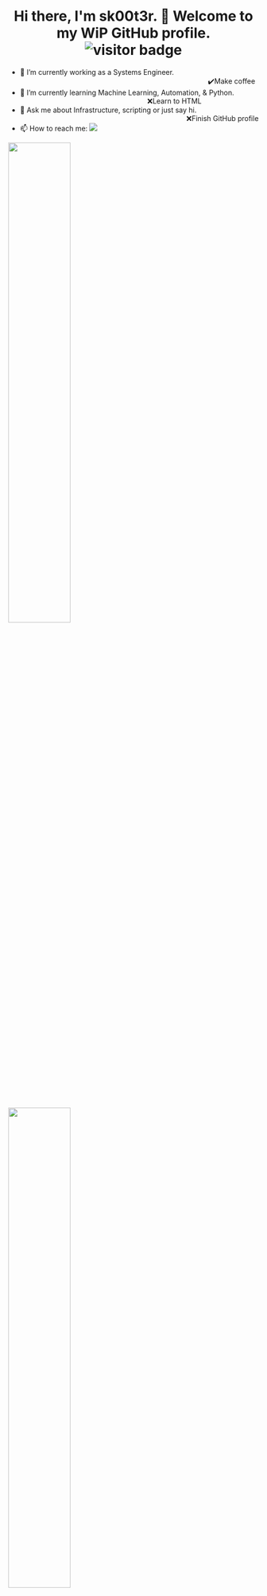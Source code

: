 <h1 align="center"> Hi there, I'm sk00t3r. 👋 Welcome to my WiP GitHub profile. <img src="https://visitor-badge.laobi.icu/badge?page_id=sk00t3r" alt="visitor badge"/>
</h1>

- 🔭 I’m currently working as a Systems Engineer. &nbsp;&nbsp;&nbsp;&nbsp;&nbsp;&nbsp;&nbsp;&nbsp;&nbsp;&nbsp;&nbsp;&nbsp;&nbsp;&nbsp;&nbsp;&nbsp;&nbsp;&nbsp;&nbsp;&nbsp;&nbsp;&nbsp;&nbsp;&nbsp;&nbsp;&nbsp;&nbsp;&nbsp;&nbsp;&nbsp;&nbsp;&nbsp;&nbsp;&nbsp;&nbsp;&nbsp;&nbsp;&nbsp;&nbsp;&nbsp;&nbsp;&nbsp;&nbsp;&nbsp;&nbsp;&nbsp;&nbsp;&nbsp;&nbsp;&nbsp;&nbsp;&nbsp;&nbsp;&nbsp;&nbsp;&nbsp;&nbsp;&nbsp;&nbsp;&nbsp;&nbsp;&nbsp;&nbsp;&nbsp;&nbsp;&nbsp;&nbsp;&nbsp;&nbsp;&nbsp;&nbsp;&nbsp;&nbsp;&nbsp;&nbsp;&nbsp;&nbsp;&nbsp;&nbsp;&nbsp;&nbsp;&nbsp;&nbsp;&nbsp;&nbsp;&nbsp;&nbsp;&nbsp;&nbsp;&nbsp;&nbsp;&nbsp;&nbsp;&nbsp;&nbsp;&nbsp;✔️Make coffee
- 🌱 I’m currently learning Machine Learning, Automation, & Python. &nbsp;&nbsp;&nbsp;&nbsp;&nbsp;&nbsp;&nbsp;&nbsp;&nbsp;&nbsp;&nbsp;&nbsp;&nbsp;&nbsp;&nbsp;&nbsp;&nbsp;&nbsp;&nbsp;&nbsp;&nbsp;&nbsp;&nbsp;&nbsp;&nbsp;&nbsp;&nbsp;&nbsp;&nbsp;&nbsp;&nbsp;&nbsp;&nbsp;&nbsp;&nbsp;&nbsp;&nbsp;&nbsp;&nbsp;&nbsp;&nbsp;&nbsp;&nbsp;&nbsp;&nbsp;&nbsp;&nbsp;&nbsp;&nbsp;&nbsp;&nbsp;&nbsp;&nbsp;&nbsp;&nbsp;&nbsp;&nbsp;&nbsp;&nbsp;&nbsp;&nbsp;&nbsp;&nbsp;&nbsp;&nbsp;❌Learn to HTML 
- 💬 Ask me about Infrastructure, scripting or just say hi. &nbsp;&nbsp;&nbsp;&nbsp;&nbsp;&nbsp;&nbsp;&nbsp;&nbsp;&nbsp;&nbsp;&nbsp;&nbsp;&nbsp;&nbsp;&nbsp;&nbsp;&nbsp;&nbsp;&nbsp;&nbsp;&nbsp;&nbsp;&nbsp;&nbsp;&nbsp;&nbsp;&nbsp;&nbsp;&nbsp;&nbsp;&nbsp;&nbsp;&nbsp;&nbsp;&nbsp;&nbsp;&nbsp;&nbsp;&nbsp;&nbsp;&nbsp;&nbsp;&nbsp;&nbsp;&nbsp;&nbsp;&nbsp;&nbsp;&nbsp;&nbsp;&nbsp;&nbsp;&nbsp;&nbsp;&nbsp;&nbsp;&nbsp;&nbsp;&nbsp;&nbsp;&nbsp;&nbsp;&nbsp;&nbsp;&nbsp;&nbsp;&nbsp;&nbsp;&nbsp;&nbsp;&nbsp;&nbsp;&nbsp;&nbsp;&nbsp;&nbsp;&nbsp;&nbsp;&nbsp;&nbsp;&nbsp;&nbsp;&nbsp;&nbsp;❌Finish GitHub profile
- 📫 How to reach me: <a href="https://www.linkedin.com/in/eric-johnson-a311a257/"> <img src="https://img.shields.io/badge/-linkedin-0A66C2?style=for-the-badge&logo=linkedin&logoColor=white" /> </a>
<!--
<p align="left">
✔️Make coffee
<br>❌Learn to HTML
<br>❌Finish GitHub profile
</p>
-->
<p>
<a href="https://github.com/anuraghazra/github-readme-stats">
 <img width="49.75%" align="center" src="https://github-readme-stats.vercel.app/api?username=sk00t3r&repo=github-readme-stats&theme=radical&show_icons=true&hide_border=true" />
</a>
<a href="https://github.com/anuraghazra/github-readme-stats">
 <img width="49.75%" align="center" src="https://github-readme-streak-stats.herokuapp.com/?user=sk00t3r&theme=radical&hide_border=true" />
</a>
 </p>
 <h2 align="left"> My evolving Tech Stack </h2>
 <a href="https://www.python.org">
 <img src="https://img.shields.io/badge/-Python-3776AB?logo=python&logoColor=white" />
 </a>
 <a href="https://aws.amazon.com">
 <img src="https://img.shields.io/badge/-amazon%20aws-FF9900?logo=amazonaws&logoColor=232F3E" />
 </a>
 <a href="https://www.vmware.com/">
 <img src="https://img.shields.io/badge/-vmware-607078?logo=vmware&labelColor=white" />
 </a>
 <a href="https://azure.microsoft.com">
 <img src="https://img.shields.io/badge/-Microsoft%20Azure-0078D4?logo=microsoftazure" />
 </a>
 <h2 align="left"> Popular languages on my GitHub </h2>
<a href="https://github.com/anuraghazra/github-readme-stats">
 <img src="https://github-readme-stats.vercel.app/api/top-langs/?username=sk00t3r&layout=compact" />  
</a>

<!--
**sk00t3r/sk00t3r** is a ✨ _special_ ✨ repository because its `README.md` (this file) appears on your GitHub profile.

Here are some ideas to get you started:

- 🔭 I’m currently working on ...
- 🌱 I’m currently learning ...
- 👯 I’m looking to collaborate on ...
- 🤔 I’m looking for help with ...
- 💬 Ask me about ...
- 📫 How to reach me: ...
- 😄 Pronouns: ...
- ⚡ Fun fact: ...
-->
